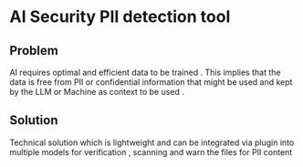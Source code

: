 # AI Security PII detection tool
## Problem 
AI requires optimal and efficient data to be trained . This implies that the data is free from PII or confidential information that might be used and kept by the LLM or Machine as context to be used .
## Solution
Technical solution which is lightweight and can be integrated via plugin into multiple models for verification , scanning and warn the files for PII content
